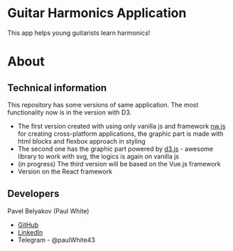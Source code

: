 # Guitar Harmonics Application
This app helps young guitarists learn harmonics!

# About

## Technical information

This repository has some versions of same application. The most functionality now is in the version with D3.
* The first version created with using only vanilla js and framework [nw.js](https://nwjs.io/) for creating cross-platform applications, the graphic part is made with html blocks and flexbox approach in styling
* The second one has the graphic part powered by [d3.js](https://d3js.org/) - awesome library to work with svg, the logics is again on vanilla js
* (in progress) The third version will be based on the Vue.js framework
* Version on the React framework

## Developers

Pavel Belyakov (Paul White)
* [GitHub](https://github.com/NearFutureBand)
* [LinkedIn](https://www.linkedin.com/in/%D0%BF%D0%B0%D0%B2%D0%B5%D0%BB-%D0%B1%D0%B5%D0%BB%D1%8F%D0%BA%D0%BE%D0%B2-035b1b162/)
* Telegram - @paulWhite43
